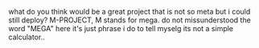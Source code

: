 what do you think would be a great project that is not so meta but i could still deploy?
M-PROJECT, M stands for mega. do not missunderstood the word "MEGA" here it's just phrase i do to tell myselg its not a simple calculator..
